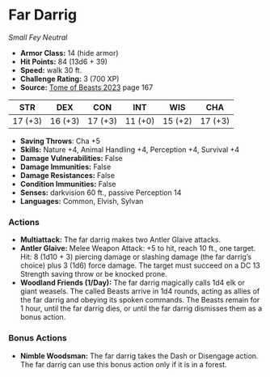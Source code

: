 # Far Darrig

*Small* *Fey* *Neutral*

- **Armor Class:** 14 (hide armor)
- **Hit Points:** 84 (13d6 + 39)
- **Speed:** walk 30 ft.
- **Challenge Rating:** 3 (700 XP)
- **Source:** [Tome of Beasts 2023](https://koboldpress.com/kpstore/product/tome-of-beasts-1-2023-edition/) page 167

| STR | DEX | CON | INT | WIS | CHA |
| --- | --- | --- | --- | --- | --- |
| 17 (+3) | 16 (+3) | 17 (+3) | 11 (+0) | 15 (+2) | 17 (+3) |

- **Saving Throws**: Cha +5
- **Skills:** Nature +4, Animal Handling +4, Perception +4, Survival +4
- **Damage Vulnerabilities:** False
- **Damage Immunities:** False
- **Damage Resistances:** False
- **Condition Immunities:** False
- **Senses:** darkvision 60 ft., passive Perception 14
- **Languages:** Common, Elvish, Sylvan

### Actions

- **Multiattack:** The far darrig makes two Antler Glaive attacks.
- **Antler Glaive:** Melee Weapon Attack: +5 to hit, reach 10 ft., one target. Hit: 8 (1d10 + 3) piercing damage or slashing damage (the far darrig’s choice) plus 3 (1d6) force damage. The target must succeed on a DC 13 Strength saving throw or be knocked prone.
- **Woodland Friends (1/Day):** The far darrig magically calls 1d4 elk or giant weasels. The called Beasts arrive in 1d4 rounds, acting as allies of the far darrig and obeying its spoken commands. The Beasts remain for 1 hour, until the far darrig dies, or until the far darrig dismisses them as a bonus action.

### Bonus Actions

- **Nimble Woodsman:** The far darrig takes the Dash or Disengage action. The far darrig can use this bonus action only if it is in a forest.
